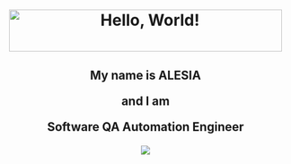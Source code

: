 
<h1 align="center">
<a href="https://cooltext.com"><img src="https://images.cooltext.com/5649907.png" width="486" height="75" alt="Hello, World!" /></a>   </h1>
 <div align="center">
  
  <h2><p>My name is <strong>ALESIA</strong><br>
    
and I am<br>
    
   Software QA Automation Engineer</p></h2>
  

  <div align="center">
    
  ![](https://github.com/Alesia-Bahdanava/Alesia-Bahdanava/blob/main/DALL%C2%B7E%20700.png)
    


